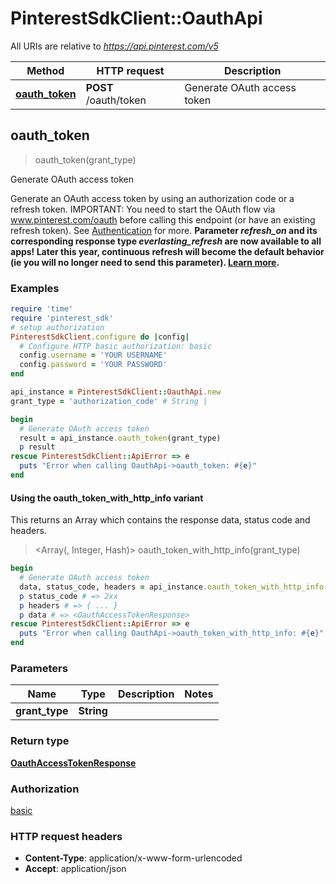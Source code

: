# PinterestSdkClient::OauthApi

All URIs are relative to *https://api.pinterest.com/v5*

| Method | HTTP request | Description |
| ------ | ------------ | ----------- |
| [**oauth_token**](OauthApi.md#oauth_token) | **POST** /oauth/token | Generate OAuth access token |


## oauth_token

> <OauthAccessTokenResponse> oauth_token(grant_type)

Generate OAuth access token

Generate an OAuth access token by using an authorization code or a refresh token.  IMPORTANT: You need to start the OAuth flow via www.pinterest.com/oauth before calling this endpoint (or have an existing refresh token).  See <a href='/docs/getting-started/authentication/'>Authentication</a> for more.  <strong>Parameter <i>refresh_on</i> and its corresponding response type <i>everlasting_refresh</i> are now available to all apps! Later this year, continuous refresh will become the default behavior (ie you will no longer need to send this parameter). <a href='/docs/new/about-beta-access/'>Learn more</a>.</strong>

### Examples

```ruby
require 'time'
require 'pinterest_sdk'
# setup authorization
PinterestSdkClient.configure do |config|
  # Configure HTTP basic authorization: basic
  config.username = 'YOUR USERNAME'
  config.password = 'YOUR PASSWORD'
end

api_instance = PinterestSdkClient::OauthApi.new
grant_type = 'authorization_code' # String | 

begin
  # Generate OAuth access token
  result = api_instance.oauth_token(grant_type)
  p result
rescue PinterestSdkClient::ApiError => e
  puts "Error when calling OauthApi->oauth_token: #{e}"
end
```

#### Using the oauth_token_with_http_info variant

This returns an Array which contains the response data, status code and headers.

> <Array(<OauthAccessTokenResponse>, Integer, Hash)> oauth_token_with_http_info(grant_type)

```ruby
begin
  # Generate OAuth access token
  data, status_code, headers = api_instance.oauth_token_with_http_info(grant_type)
  p status_code # => 2xx
  p headers # => { ... }
  p data # => <OauthAccessTokenResponse>
rescue PinterestSdkClient::ApiError => e
  puts "Error when calling OauthApi->oauth_token_with_http_info: #{e}"
end
```

### Parameters

| Name | Type | Description | Notes |
| ---- | ---- | ----------- | ----- |
| **grant_type** | **String** |  |  |

### Return type

[**OauthAccessTokenResponse**](OauthAccessTokenResponse.md)

### Authorization

[basic](../README.md#basic)

### HTTP request headers

- **Content-Type**: application/x-www-form-urlencoded
- **Accept**: application/json

